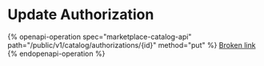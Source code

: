 # Update Authorization

{% openapi-operation spec="marketplace-catalog-api" path="/public/v1/catalog/authorizations/{id}" method="put" %}
[Broken link](broken-reference)
{% endopenapi-operation %}
